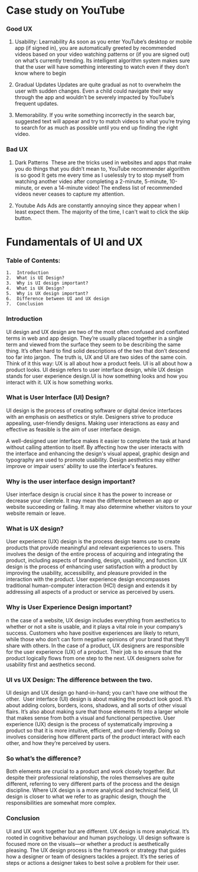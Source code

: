 # Case study on YouTube

### Good UX 

1. Usability: Learnability
As soon as you enter YouTube’s desktop or mobile app (if signed in), you are automatically greeted by recommended videos based on your video watching patterns or (if you are signed out) on what’s currently trending. Its intelligent algorithm system makes sure that the user will have something interesting to watch even if they don’t know where to begin

2. Gradual Updates
Updates are quite gradual as not to overwhelm the user with sudden changes. Even a child could navigate their way through the app and wouldn’t be severely impacted by YouTube’s frequent updates. 

3. Memorability. 
If you write something incorrectly in the search bar, suggested text will appear and try to match videos to what you’re trying to search for as much as possible until you end up finding the right video.

### Bad UX

1. Dark Patterns
 These are the tricks used in websites and apps that make you do things that you didn’t mean to, YouTube recommender algorithm
is so good It gets me every time as I uselessly try to stop myself from watching another video after  completing a 2-minute, 5-minute, 10-minute, or even a 14-minute video! The endless list of recommended videos never ceases to capture my attention.

2. Youtube Ads
Ads are constantly annoying since they appear when I least expect them. The majority of the time, I can't wait to click the skip button.


# Fundamentals of UI and UX

### Table of Contents: 
	1.	Introduction
	2.	What is UI Design?
	3.	Why is UI design important? 
	4.	What is UX Design? 
	5.	Why is UX design important? 
	6.	Difference between UI and UX design 
	7.	Conclusion 

### Introduction
UI design and UX design are two of the most often confused and conflated terms in web and app design. They’re usually placed together in a single term and viewed from the surface they seem to be describing the same thing. It’s often hard to find solid descriptions of the two that don’t descend too far into jargon. 
The truth is, UX and UI are two sides of the same coin.
Think of it this way: UX is all about how a product feels. UI is all about how a product looks.
UI design refers to user interface design, while UX design stands for user experience design.UI is how something looks and how you interact with it. UX is how something works.


### What is User Interface (UI) Design?
UI design is the process of creating software or digital device interfaces with an emphasis on aesthetics or style. Designers strive to produce appealing, user-friendly designs.
Making user interactions as easy and effective as feasible is the aim of user interface design.

A well-designed user interface makes it easier to complete the task at hand without calling attention to itself. By affecting how the user interacts with the interface and enhancing the design's visual appeal, graphic design and typography are used to promote usability. Design aesthetics may either improve or impair users' ability to use the interface's features.

### Why is the user interface design important? 
User interface design is crucial since it has the power to increase or decrease your clientele. It may mean the difference between an app or website succeeding or failing. It may also determine whether visitors to your website remain or leave.

### What is UX design?
User experience (UX) design is the process design teams use to create products that provide meaningful and relevant experiences to users. This involves the design of the entire process of acquiring and integrating the product, including aspects of branding, design, usability, and function.
UX design is the process of enhancing user satisfaction with a product by improving the usability, accessibility, and pleasure provided in the interaction with the product. User experience design encompasses traditional human-computer interaction (HCI) design and extends it by addressing all aspects of a product or service as perceived by users.

### Why is User Experience Design important? 
n the case of a website, UX design includes everything from aesthetics to whether or not a site is usable, and it plays a vital role in your company’s success. Customers who have positive experiences are likely to return, while those who don’t can form negative opinions of your brand that they’ll share with others.
In the case of a product, UX designers are responsible for the user experience (UX) of a product. Their job is to ensure that the product logically flows from one step to the next. UX designers solve for usability first and aesthetics second.

### UI vs UX Design: The difference between the two. 
UI design and UX design go hand-in-hand; you can’t have one without the other. 
User interface (UI) design is about making the product look good. It’s about adding colors, borders, icons, shadows, and all sorts of other visual flairs. It’s also about making sure that those elements fit into a larger whole that makes sense from both a visual and functional perspective.
User experience (UX) design is the process of systematically improving a product so that it is more intuitive, efficient, and user-friendly. Doing so involves considering how different parts of the product interact with each other, and how they’re perceived by users.

### So what’s the difference?
Both elements are crucial to a product and work closely together. But despite their professional relationship, the roles themselves are quite different, referring to very different parts of the process and the design discipline. Where UX design is a more analytical and technical field, UI design is closer to what we refer to as graphic design, though the responsibilities are somewhat more complex. 

### Conclusion
UI and UX work together but are different. UX design is more analytical. It’s rooted in cognitive behaviour and human psychology. UI design software is focused more on the visuals—or whether a product is aesthetically pleasing.
The UX design process is the framework or strategy that guides how a designer or team of designers tackles a project. It’s the series of steps or actions a designer takes to best solve a problem for their user.

